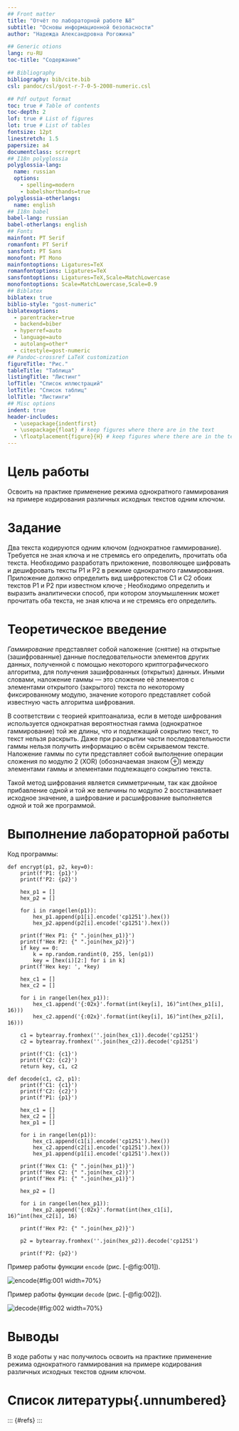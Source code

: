 ```yaml
---
## Front matter
title: "Отчёт по лабораторной работе №8"
subtitle: "Основы информационной безопасности"
author: "Надежда Александровна Рогожина"

## Generic otions
lang: ru-RU
toc-title: "Содержание"

## Bibliography
bibliography: bib/cite.bib
csl: pandoc/csl/gost-r-7-0-5-2008-numeric.csl

## Pdf output format
toc: true # Table of contents
toc-depth: 2
lof: true # List of figures
lot: true # List of tables
fontsize: 12pt
linestretch: 1.5
papersize: a4
documentclass: scrreprt
## I18n polyglossia
polyglossia-lang:
  name: russian
  options:
	- spelling=modern
	- babelshorthands=true
polyglossia-otherlangs:
  name: english
## I18n babel
babel-lang: russian
babel-otherlangs: english
## Fonts
mainfont: PT Serif
romanfont: PT Serif
sansfont: PT Sans
monofont: PT Mono
mainfontoptions: Ligatures=TeX
romanfontoptions: Ligatures=TeX
sansfontoptions: Ligatures=TeX,Scale=MatchLowercase
monofontoptions: Scale=MatchLowercase,Scale=0.9
## Biblatex
biblatex: true
biblio-style: "gost-numeric"
biblatexoptions:
  - parentracker=true
  - backend=biber
  - hyperref=auto
  - language=auto
  - autolang=other*
  - citestyle=gost-numeric
## Pandoc-crossref LaTeX customization
figureTitle: "Рис."
tableTitle: "Таблица"
listingTitle: "Листинг"
lofTitle: "Список иллюстраций"
lotTitle: "Список таблиц"
lolTitle: "Листинги"
## Misc options
indent: true
header-includes:
  - \usepackage{indentfirst}
  - \usepackage{float} # keep figures where there are in the text
  - \floatplacement{figure}{H} # keep figures where there are in the text
---
```


# Цель работы

Освоить на практике применение режима однократного гаммирования на примере кодирования различных исходных текстов одним ключом.

# Задание

Два текста кодируются одним ключом (однократное гаммирование). Требуется не зная ключа и не стремясь его определить, прочитать оба текста. Необходимо разработать приложение, позволяющее шифровать и дешифровать тексты P1 и P2 в режиме однократного гаммирования. Приложение должно определить вид шифротекстов C1 и C2 обоих текстов P1 и P2 при известном ключе ; Необходимо определить и выразить аналитически способ, при котором злоумышленник может прочитать оба текста, не зная ключа и не стремясь его определить.

# Теоретическое введение

*Гаммирование* представляет собой наложение (снятие) на открытые (зашифрованные) данные последовательности элементов других данных, полученной с помощью некоторого криптографического алгоритма, для получения зашифрованных (открытых) данных. Иными словами, наложение гаммы — это сложение её элементов с элементами открытого (закрытого) текста по некоторому фиксированному модулю, значение которого представляет собой известную часть алгоритма шифрования.

В соответствии с теорией криптоанализа, если в методе шифрования используется однократная вероятностная гамма (однократное гаммирование) той же длины, что и подлежащий сокрытию текст, то текст нельзя раскрыть. Даже при раскрытии части последовательности гаммы нельзя получить информацию о всём скрываемом тексте. Наложение гаммы по сути представляет собой выполнение операции сложения по модулю 2 (XOR) (обозначаемая знаком ⊕) между элементами гаммы и элементами подлежащего сокрытию текста.

Такой метод шифрования является симметричным, так как двойное прибавление одной и той же величины по модулю 2 восстанавливает исходное значение, а шифрование и расшифрование выполняется одной и той же программой.

# Выполнение лабораторной работы

Код программы:
```
def encrypt(p1, p2, key=0):
    print(f'P1: {p1}')
    print(f'P2: {p2}')
    
    hex_p1 = []
    hex_p2 = []
    
    for i in range(len(p1)):
        hex_p1.append(p1[i].encode('cp1251').hex())
        hex_p2.append(p2[i].encode('cp1251').hex())
        
    print(f'Hex P1: {" ".join(hex_p1)}')
    print(f'Hex P2: {" ".join(hex_p2)}')
    if key == 0:
        k = np.random.randint(0, 255, len(p1))
        key = [hex(i)[2:] for i in k]
    print(f'Hex key: ', *key)
    
    hex_c1 = []
    hex_c2 = []

    for i in range(len(hex_p1)):
        hex_c1.append('{:02x}'.format(int(key[i], 16)^int(hex_p1[i], 16)))
        hex_c2.append('{:02x}'.format(int(key[i], 16)^int(hex_p2[i], 16)))

    c1 = bytearray.fromhex(''.join(hex_c1)).decode('cp1251')
    c2 = bytearray.fromhex(''.join(hex_c2)).decode('cp1251')
    
    print(f'C1: {c1}')
    print(f'C2: {c2}')
    return key, c1, c2
    
def decode(c1, c2, p1):
    print(f'С1: {c1}')
    print(f'С2: {c2}')
    print(f'P1: {p1}')

    hex_c1 = []
    hex_c2 = []
    hex_p1 = []

    for i in range(len(p1)):
        hex_c1.append(c1[i].encode('cp1251').hex())
        hex_c2.append(c2[i].encode('cp1251').hex())
        hex_p1.append(p1[i].encode('cp1251').hex())
    
    print(f'Hex C1: {" ".join(hex_p1)}')
    print(f'Hex C2: {" ".join(hex_c2)}')
    print(f'Hex P1: {" ".join(hex_p1)}')
    
    hex_p2 = []

    for i in range(len(hex_p1)):
        hex_p2.append('{:02x}'.format(int(hex_c1[i], 16)^int(hex_c2[i], 16)
    
    print(f'Hex P2: {" ".join(hex_p2)}')
    
    p2 = bytearray.fromhex(''.join(hex_p2)).decode('cp1251')
    
    print(f'P2: {p2}')
```

Пример работы функции `encode` (рис. [-@fig:001]).

![encode](image/1.jpg){#fig:001 width=70%}

Пример работы функции `decode` (рис. [-@fig:002]).

![decode](image/2.jpg){#fig:002 width=70%}

# Выводы

В ходе работы у нас получилось освоить на практике применение режима однократного гаммирования на примере кодирования различных исходных текстов одним ключом.

# Список литературы{.unnumbered}

::: {#refs}
:::
